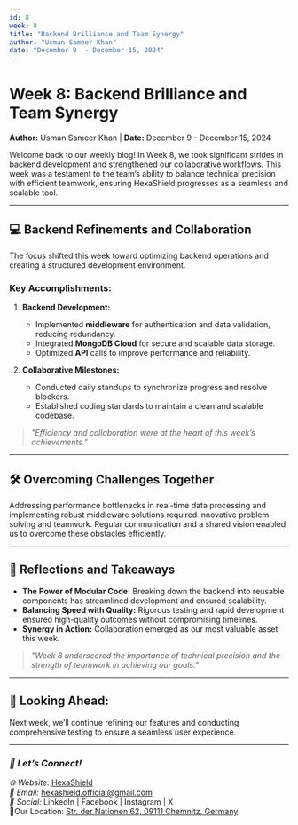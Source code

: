 ```yaml
---
id: 8
week: 8
title: "Backend Brilliance and Team Synergy"
author: "Usman Sameer Khan"
date: "December 9  - December 15, 2024"
---
```


# Week 8: Backend Brilliance and Team Synergy

**Author:** Usman Sameer Khan | **Date:** December 9 - December 15, 2024

Welcome back to our weekly blog! In Week 8, we took significant strides in backend development and strengthened our collaborative workflows. This week was a testament to the team’s ability to balance technical precision with efficient teamwork, ensuring HexaShield progresses as a seamless and scalable tool.

---

## 💻 **Backend Refinements and Collaboration**

The focus shifted this week toward optimizing backend operations and creating a structured development environment.

### **Key Accomplishments:**

1. **Backend Development:**
   - Implemented **middleware** for authentication and data validation, reducing redundancy.
   - Integrated **MongoDB Cloud** for secure and scalable data storage.
   - Optimized **API** calls to improve performance and reliability.

2. **Collaborative Milestones:**
   - Conducted daily standups to synchronize progress and resolve blockers.
   - Established coding standards to maintain a clean and scalable codebase.

> _"Efficiency and collaboration were at the heart of this week’s achievements."_

---

## 🛠️ **Overcoming Challenges Together**

Addressing performance bottlenecks in real-time data processing and implementing robust middleware solutions required innovative problem-solving and teamwork. Regular communication and a shared vision enabled us to overcome these obstacles efficiently.

---

## 🎉 **Reflections and Takeaways**

- **The Power of Modular Code:** Breaking down the backend into reusable components has streamlined development and ensured scalability.
- **Balancing Speed with Quality:** Rigorous testing and rapid development ensured high-quality outcomes without compromising timelines.
- **Synergy in Action:** Collaboration emerged as our most valuable asset this week.

> _"Week 8 underscored the importance of technical precision and the strength of teamwork in achieving our goals."_

---

## 🚀 **Looking Ahead:**

Next week, we’ll continue refining our features and conducting comprehensive testing to ensure a seamless user experience.

---

### _💬 Let’s Connect!_

_🌐 Website:_ [HexaShield](#)  
_📧 Email:_ hexashield.official@gmail.com  
_📱 Social:_ LinkedIn | Facebook | Instagram | X  
📍Our Location: [Str. der Nationen 62, 09111 Chemnitz, Germany](#)
